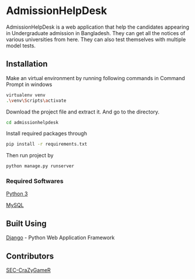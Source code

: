 # AdmissionHelpDesk

AdmissionHelpDesk is a web application that help the candidates appearing in Undergraduate admission in Bangladesh. They can get all the notices of various universities from here. They can also test themselves with multiple model tests.  

## Installation

Make an virtual environment by running following commands in Command Prompt in windows
```bash
virtualenv venv
.\venv\Scripts\activate
```

Download the project file and extract it. And go to the directory.
```bash
cd admissionhelpdesk
```
Install required packages through
```bash
pip install -r requirements.txt
```
Then run project by
```bash
python manage.py runserver
```

### Required Softwares
[Python 3](https://www.python.org/download/releases/3.0/)

[MySQL](https://www.mysql.com)

## Built Using
[Django](https://www.djangoproject.com) - Python Web Application Framework

## Contributors
[SEC-CraZyGameR](https://github.com/SEC-CraZyGameR)
